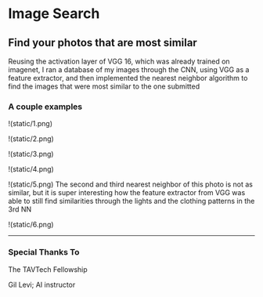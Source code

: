 # Image Search

## Find your photos that are most similar

Reusing the activation layer of VGG 16, which was already trained on imagenet,
I ran a database of my images through the CNN, using VGG as a feature extractor,
and then implemented the nearest neighbor algorithm to find the images
that were most similar to the one submitted

### A couple examples
!(static/1.png)

!(static/2.png)

!(static/3.png)

!(static/4.png)

!(static/5.png)
The second and third nearest neighbor of this photo is not as similar, but it is
super interesting how the feature extractor from VGG was able to still find
similarities through the lights and the clothing patterns in the 3rd NN

!(static/6.png)

---

### Special Thanks To

The TAVTech Fellowship

Gil Levi; AI instructor
